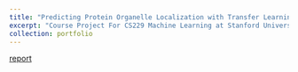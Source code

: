 ```yaml
---
title: "Predicting Protein Organelle Localization with Transfer Learning"
excerpt: "Course Project For CS229 Machine Learning at Stanford University<br/><img src='/images/cs229.png'>"
collection: portfolio
---
```



[report](../files/ml-report.pdf)